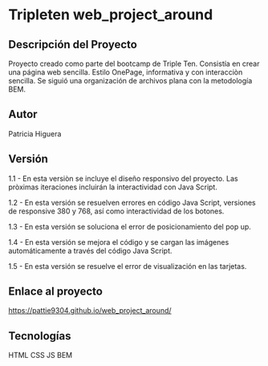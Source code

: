 # Tripleten web_project_around
## Descripción del Proyecto
Proyecto creado como parte del bootcamp de Triple Ten. Consistía en crear una página web sencilla. Estilo OnePage, informativa y con interacciòn sencilla. Se siguió una organización de archivos plana con la metodología BEM.

## Autor
Patricia Higuera

## Versión
1.1 - En esta versiòn se incluye el diseño responsivo del proyecto. Las pròximas iteraciones incluirán la interactividad con Java Script.

1.2 - En esta versión se resuelven errores en código Java Script, versiones de responsive 380 y 768, así como interactividad de los botones.

1.3 - En esta versión se soluciona el error de posicionamiento del pop up.

1.4 - En esta versión se mejora el código y se cargan las imágenes automáticamente a través del código Java Script.

1.5 - En esta versión se resuelve el error de visualización en las tarjetas.

## Enlace al proyecto
https://pattie9304.github.io/web_project_around/

## Tecnologías
HTML
CSS
JS
BEM
